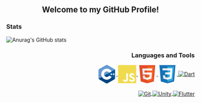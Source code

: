 <div>
    <h2 align="center">
        Welcome to my GitHub Profile!
    </h2>
</div>

<div align="left">
    <h3>
        Stats
    </h3>

![Anurag's GitHub stats](https://github-readme-stats.vercel.app/api?username=evanvoodoo&show_icons=true&theme=radical&border_radius=18&bg_color=1b1b1b&text_color=9594c0&title_color=d5e6cb&icon_color=564295&border_color=d5e6cb)
</div>

<div align="right">
    <h3>
        Languages and Tools
    </h3>
    <a href="https://www.cplusplus.com/" target="_blank">
        <img
            align="center"
            src="https://raw.githubusercontent.com/devicons/devicon/master/icons/cplusplus/cplusplus-original.svg"
            width="50"
            height="50"
            alt="C++" />
    </a>
    <a href="https://developer.mozilla.org/en-US/docs/Web/JavaScript" target="_blank">
		<img
			align="center"
			src="https://raw.githubusercontent.com/devicons/devicon/master/icons/javascript/javascript-plain.svg"
			height="50"
			alt="JavaScript" />
	</a>
    <a href="https://en.wikipedia.org/wiki/HTML" target="_blank">
        <img
            align="center"
            src="https://raw.githubusercontent.com/devicons/devicon/master/icons/html5/html5-original.svg"
            height="50"
            alt="HTML" />
    </a>
    <a href="https://en.wikipedia.org/wiki/CSS" target="_blank">
        <img
            align="center"
            src="https://raw.githubusercontent.com/devicons/devicon/master/icons/css3/css3-original.svg"
            height="50"
            alt="CSS" />
    </a>
    <a href="https://dart.dev" target="_blank">
        <img
            align="center"
            src="https://upload.wikimedia.org/wikipedia/commons/9/91/Dart-logo-icon.svg"
            height="50"
            alt="Dart" />
    </a>
    <br>
    <br>
    <a href="https://git-scm.com" target="_blank">
        <img
            align="center"
            src="https://upload.wikimedia.org/wikipedia/commons/3/3f/Git_icon.svg"
            height="50"
            alt="Git" />
    </a>
    <a href="https://unity.com" target="_blank">
        <img
            align="center"
            src="https://upload.wikimedia.org/wikipedia/commons/1/19/Unity_Technologies_logo.svg"
            height="50"
            alt="Unity" />
    </a>
    <a href="https://flutter.dev" target="_blank">
        <img
            align="center"
            src="https://upload.wikimedia.org/wikipedia/commons/4/44/Google-flutter-logo.svg"
            height="50"
            alt="Flutter" />
    </a>
</div>
<!--
**EvanVoodoo/evanvoodoo** is a ✨ _special_ ✨ repository because its `README.md` (this file) appears on your GitHub profile.

Here are some ideas to get you started:

- 🔭 I’m currently working on ...
- 🌱 I’m currently learning ...
- 👯 I’m looking to collaborate on ...
- 🤔 I’m looking for help with ...
- 💬 Ask me about ...
- 📫 How to reach me: ...
- 😄 Pronouns: ...
- ⚡ Fun fact: ...
-->
</div>